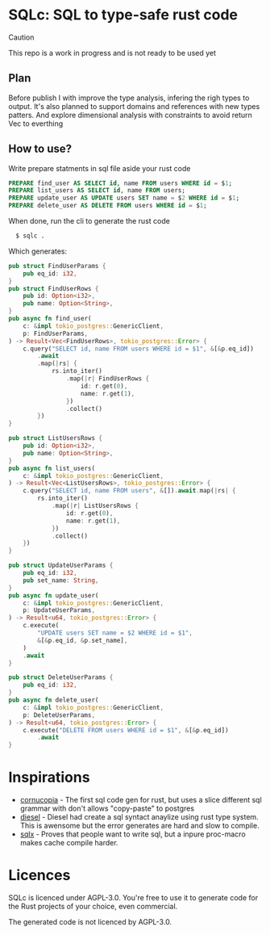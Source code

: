 # SQLc: SQL to type-safe rust code

> [!CAUTION]
> This repo is a work in progress and is not ready to be used yet
## Plan
Before publish I with improve the type analysis, infering the righ types to output.
It's also planned to support domains and references with new types patters.
And explore dimensional analysis with constraints to avoid return Vec to everthing

## How to use?
Write prepare statments in sql file aside your rust code
```sql
PREPARE find_user AS SELECT id, name FROM users WHERE id = $1;
PREPARE list_users AS SELECT id, name FROM users;
PREPARE update_user AS UPDATE users SET name = $2 WHERE id = $1;
PREPARE delete_user AS DELETE FROM users WHERE id = $1;
```

When done, run the cli to generate the rust code
```bash
  $ sqlc .
```

Which generates:
```rust
pub struct FindUserParams {
    pub eq_id: i32,
}
pub struct FindUserRows {
    pub id: Option<i32>,
    pub name: Option<String>,
}
pub async fn find_user(
    c: &impl tokio_postgres::GenericClient,
    p: FindUserParams,
) -> Result<Vec<FindUserRows>, tokio_postgres::Error> {
    c.query("SELECT id, name FROM users WHERE id = $1", &[&p.eq_id])
        .await
        .map(|rs| {
            rs.into_iter()
                .map(|r| FindUserRows {
                    id: r.get(0),
                    name: r.get(1),
                })
                .collect()
        })
}

pub struct ListUsersRows {
    pub id: Option<i32>,
    pub name: Option<String>,
}
pub async fn list_users(
    c: &impl tokio_postgres::GenericClient,
) -> Result<Vec<ListUsersRows>, tokio_postgres::Error> {
    c.query("SELECT id, name FROM users", &[]).await.map(|rs| {
        rs.into_iter()
            .map(|r| ListUsersRows {
                id: r.get(0),
                name: r.get(1),
            })
            .collect()
    })
}

pub struct UpdateUserParams {
    pub eq_id: i32,
    pub set_name: String,
}
pub async fn update_user(
    c: &impl tokio_postgres::GenericClient,
    p: UpdateUserParams,
) -> Result<u64, tokio_postgres::Error> {
    c.execute(
        "UPDATE users SET name = $2 WHERE id = $1",
        &[&p.eq_id, &p.set_name],
    )
    .await
}

pub struct DeleteUserParams {
    pub eq_id: i32,
}
pub async fn delete_user(
    c: &impl tokio_postgres::GenericClient,
    p: DeleteUserParams,
) -> Result<u64, tokio_postgres::Error> {
    c.execute("DELETE FROM users WHERE id = $1", &[&p.eq_id])
        .await
}
```

# Inspirations
- [cornucopia](https://github.com/cornucopia-rs/cornucopia) - The first sql code gen for rust, but uses a slice different sql grammar with don't allows "copy-paste" to postgres
- [diesel](https://github.com/cornucopia-rs/cornucopia) - Diesel had create a sql syntact anaylize using rust type system. This is awensome but the error generates are hard and slow to compile.
- [sqlx](https://github.com/launchbadge/sqlx) - Proves that people want to write sql, but a inpure proc-macro makes cache compile harder. 

# Licences
SQLc is licenced under AGPL-3.0.
You're free to use it to generate code for the Rust projects of your choice,
even commercial.

The generated code is not licenced by AGPL-3.0.  
